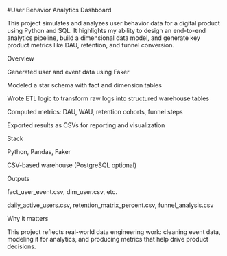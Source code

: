 #User Behavior Analytics Dashboard

This project simulates and analyzes user behavior data for a digital product using Python and SQL. It highlights my ability to design an end-to-end analytics pipeline, build a dimensional data model, and generate key product metrics like DAU, retention, and funnel conversion.

Overview

Generated user and event data using Faker

Modeled a star schema with fact and dimension tables

Wrote ETL logic to transform raw logs into structured warehouse tables

Computed metrics: DAU, WAU, retention cohorts, funnel steps

Exported results as CSVs for reporting and visualization

Stack

Python, Pandas, Faker

CSV-based warehouse (PostgreSQL optional)

Outputs

fact_user_event.csv, dim_user.csv, etc.

daily_active_users.csv, retention_matrix_percent.csv, funnel_analysis.csv

Why it matters

This project reflects real-world data engineering work: cleaning event data, modeling it for analytics, and producing metrics that help drive product decisions.
